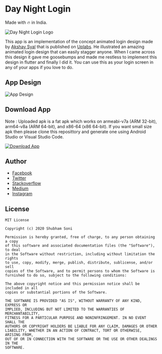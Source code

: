 # Day Night Login

Made with 🔥 in India.

![Day Night Login Logo](https://github.com/shubhamhackz/day_night_login/blob/master/files/logo.png)

This app is an implementation of the concept animated login design made by [Akshay Syal](https://www.uplabs.com/syalakshay) that is published on [Uplabs](https://www.uplabs.com/posts/day-night-login-interaction-freebie). He illustrated an amazing animated login design that can easily stagger anyone. When I came across this design it gave me goosebumps and made me restless to implement this design in flutter and finally I did it. You can use this as your login screen in any of your apps if you love to do.

## App Design

![App Design](https://github.com/shubhamhackz/day_night_login/blob/master/files/preview.gif)

## Download App

 Note : Uploaded apk is a fat apk which works on armeabi-v7a (ARM 32-bit), arm64-v8a (ARM 64-bit), and x86-64 (x86 64-bit). If you want small size apk then please clone this reposittory and generate one using Android Studio or Visual Studio Code.

[![Download App](https://github.com/shubhamhackz/day_night_login/blob/master/files/download.png)](https://github.com/shubhamhackz/day_night_login/blob/master/files/app-release.apk)

## Author 
- [Facebook](https://www.facebook.com/shubhamhackz)
- [Twitter](https://www.twitter.com/shubhamhackz)
- [Stackoverflow](https://stackoverflow.com/users/6915572/shubhamhackz?tab=profile)
- [Medium](https://medium.com/@shubhamhackzz)
- [Instagram](https://www.instagram.com/shubhamhackz)

## License 

```
MIT License

Copyright (c) 2020 Shubham Soni

Permission is hereby granted, free of charge, to any person obtaining a copy
of this software and associated documentation files (the "Software"), to deal
in the Software without restriction, including without limitation the rights
to use, copy, modify, merge, publish, distribute, sublicense, and/or sell
copies of the Software, and to permit persons to whom the Software is
furnished to do so, subject to the following conditions:

The above copyright notice and this permission notice shall be included in all
copies or substantial portions of the Software.

THE SOFTWARE IS PROVIDED "AS IS", WITHOUT WARRANTY OF ANY KIND, EXPRESS OR
IMPLIED, INCLUDING BUT NOT LIMITED TO THE WARRANTIES OF MERCHANTABILITY,
FITNESS FOR A PARTICULAR PURPOSE AND NONINFRINGEMENT. IN NO EVENT SHALL THE
AUTHORS OR COPYRIGHT HOLDERS BE LIABLE FOR ANY CLAIM, DAMAGES OR OTHER
LIABILITY, WHETHER IN AN ACTION OF CONTRACT, TORT OR OTHERWISE, ARISING FROM,
OUT OF OR IN CONNECTION WITH THE SOFTWARE OR THE USE OR OTHER DEALINGS IN THE
SOFTWARE.
```

